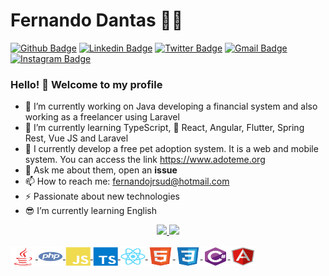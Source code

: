 # Fernando Dantas :man_technologist:

[![Github Badge](https://img.shields.io/badge/-Github-000?style=flat-square&logo=Github&logoColor=white&link=https://github.com/lucasgdb)](https://github.com/FernandoDantas)
[![Linkedin Badge](https://img.shields.io/badge/-LinkedIn-blue?style=flat-square&logo=Linkedin&logoColor=white&link=https://www.linkedin.com/in/rebeccamanzi/)](https://www.linkedin.com/in/fdsjr/)
[![Twitter Badge](https://img.shields.io/badge/-Twitter-1ca0f1?style=flat-square&labelColor=1ca0f1&logo=twitter&logoColor=white&link=https://twitter.com/lgdbittencourt)](https://twitter.com/FERNANDO_DSJ)
[![Gmail Badge](https://img.shields.io/badge/-Gmail-c14438?style=flat-square&logo=Gmail&logoColor=white&link=mailto:fernandojrlds@gmail.com)](mailto:fernandojrlds@gmail.com)
[![Instagram Badge](https://img.shields.io/badge/-Instagram-C13584?style=flat-square&labelColor=C13584&logo=instagram&logoColor=white&link=https://www.instagram.com/codepwr/)](https://www.instagram.com/fernandodsjr/)

### Hello! 👋 Welcome to my profile

- 🔭 I’m currently working on Java developing a financial system and also working as a freelancer using Laravel
- 🌱 I’m currently learning TypeScript, 💙 React, Angular, Flutter, Spring Rest, Vue JS and Laravel
- 👯 I currently develop a free pet adoption system. It is a web and mobile system. You can access the link https://www.adoteme.org
- 💬 Ask me about them, open an **issue**
- 📫 How to reach me: fernandojrsud@hotmail.com
- ⚡ Passionate about new technologies
- 😎  I’m currently learning English

<div align="center">
  <a href="https://github.com/FernandoDantas">
  <img height="180em" src="https://github-readme-stats.vercel.app/api?username=FernandoDantas&show_icons=true&theme=dark&include_all_commits=true&count_private=true"/>
  <img height="180em" src="https://github-readme-stats.vercel.app/api/top-langs/?username=FernandoDantas&layout=compact&langs_count=7&theme=dark"/>
</div>
  
<div style="display: inline_block"><br>
  <img align="center" alt="Fernando-Java" height="30" width="40" src="https://raw.githubusercontent.com/devicons/devicon/master/icons/java/java-plain.svg">
  <img align="center" alt="Fernando-Php" height="30" width="40" src="https://raw.githubusercontent.com/devicons/devicon/master/icons/php/php-plain.svg">
  <img align="center" alt="Fernando-Js" height="30" width="40" src="https://raw.githubusercontent.com/devicons/devicon/master/icons/javascript/javascript-plain.svg">
  <img align="center" alt="Fernando-Ts" height="30" width="40" src="https://raw.githubusercontent.com/devicons/devicon/master/icons/typescript/typescript-plain.svg">   
  <img align="center" alt="Fernando-React" height="30" width="40" src="https://raw.githubusercontent.com/devicons/devicon/master/icons/react/react-original.svg">
  <img align="center" alt="Fernando-HTML" height="30" width="40" src="https://raw.githubusercontent.com/devicons/devicon/master/icons/html5/html5-original.svg">
  <img align="center" alt="Fernando-CSS" height="30" width="40" src="https://raw.githubusercontent.com/devicons/devicon/master/icons/css3/css3-original.svg">  
  <img align="center" alt="Fernando-Csharp" height="30" width="40" src="https://raw.githubusercontent.com/devicons/devicon/master/icons/csharp/csharp-original.svg">
  <img align="center" alt="Fernando-Angular" height="30" width="40" src="https://raw.githubusercontent.com/devicons/devicon/master/icons/angularjs/angularjs-original.svg">
</div>

